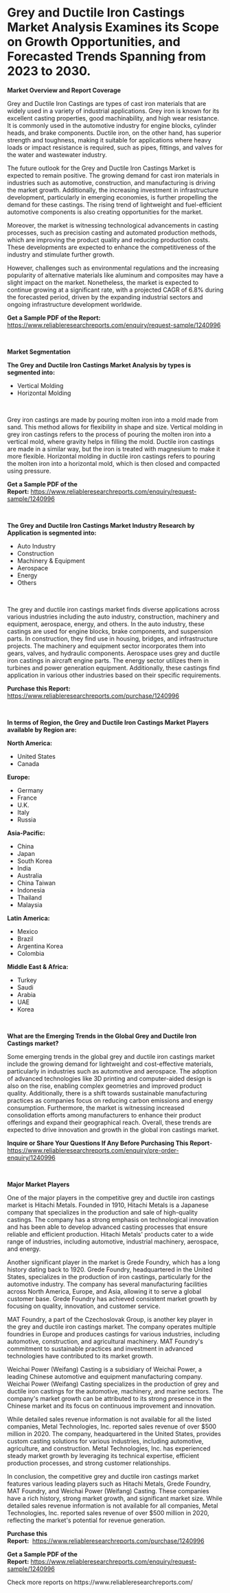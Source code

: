 <p><h1>Grey and Ductile Iron Castings Market Analysis Examines its Scope on Growth Opportunities, and Forecasted Trends Spanning from 2023 to 2030.</h1></p><p><strong>Market Overview and Report Coverage</strong></p>
<p><p>Grey and Ductile Iron Castings are types of cast iron materials that are widely used in a variety of industrial applications. Grey iron is known for its excellent casting properties, good machinability, and high wear resistance. It is commonly used in the automotive industry for engine blocks, cylinder heads, and brake components. Ductile iron, on the other hand, has superior strength and toughness, making it suitable for applications where heavy loads or impact resistance is required, such as pipes, fittings, and valves for the water and wastewater industry.</p><p>The future outlook for the Grey and Ductile Iron Castings Market is expected to remain positive. The growing demand for cast iron materials in industries such as automotive, construction, and manufacturing is driving the market growth. Additionally, the increasing investment in infrastructure development, particularly in emerging economies, is further propelling the demand for these castings. The rising trend of lightweight and fuel-efficient automotive components is also creating opportunities for the market.</p><p>Moreover, the market is witnessing technological advancements in casting processes, such as precision casting and automated production methods, which are improving the product quality and reducing production costs. These developments are expected to enhance the competitiveness of the industry and stimulate further growth.</p><p>However, challenges such as environmental regulations and the increasing popularity of alternative materials like aluminum and composites may have a slight impact on the market. Nonetheless, the market is expected to continue growing at a significant rate, with a projected CAGR of 6.8% during the forecasted period, driven by the expanding industrial sectors and ongoing infrastructure development worldwide.</p></p>
<p><strong>Get a Sample PDF of the Report:</strong> <a href="https://www.reliableresearchreports.com/enquiry/request-sample/1240996">https://www.reliableresearchreports.com/enquiry/request-sample/1240996</a></p>
<p>&nbsp;</p>
<p><strong>Market Segmentation</strong></p>
<p><strong>The Grey and Ductile Iron Castings Market Analysis by types is segmented into:</strong></p>
<p><ul><li>Vertical Molding</li><li>Horizontal Molding</li></ul></p>
<p>&nbsp;</p>
<p><p>Grey iron castings are made by pouring molten iron into a mold made from sand. This method allows for flexibility in shape and size. Vertical molding in grey iron castings refers to the process of pouring the molten iron into a vertical mold, where gravity helps in filling the mold. Ductile iron castings are made in a similar way, but the iron is treated with magnesium to make it more flexible. Horizontal molding in ductile iron castings refers to pouring the molten iron into a horizontal mold, which is then closed and compacted using pressure.</p></p>
<p><strong>Get a Sample PDF of the Report:</strong>&nbsp;<a href="https://www.reliableresearchreports.com/enquiry/request-sample/1240996">https://www.reliableresearchreports.com/enquiry/request-sample/1240996</a></p>
<p>&nbsp;</p>
<p><strong>The Grey and Ductile Iron Castings Market Industry Research by Application is segmented into:</strong></p>
<p><ul><li>Auto Industry</li><li>Construction</li><li>Machinery & Equipment</li><li>Aerospace</li><li>Energy</li><li>Others</li></ul></p>
<p>&nbsp;</p>
<p><p>The grey and ductile iron castings market finds diverse applications across various industries including the auto industry, construction, machinery and equipment, aerospace, energy, and others. In the auto industry, these castings are used for engine blocks, brake components, and suspension parts. In construction, they find use in housing, bridges, and infrastructure projects. The machinery and equipment sector incorporates them into gears, valves, and hydraulic components. Aerospace uses grey and ductile iron castings in aircraft engine parts. The energy sector utilizes them in turbines and power generation equipment. Additionally, these castings find application in various other industries based on their specific requirements.</p></p>
<p><strong>Purchase this Report:</strong>&nbsp; <a href="https://www.reliableresearchreports.com/purchase/1240996">https://www.reliableresearchreports.com/purchase/1240996</a></p>
<p>&nbsp;</p>
<p><strong>In terms of Region, the Grey and Ductile Iron Castings Market Players available by Region are:</strong></p>
<p>
    <p> <strong> North America: </strong>
        <ul>
            <li>United States</li>
            <li>Canada</li>
        </ul>
        </p> 
    <p> <strong> Europe: </strong>
        <ul>
            <li>Germany</li>
            <li>France</li>
            <li>U.K.</li>
            <li>Italy</li>
            <li>Russia</li>
        </ul>
        </p> 
    <p> <strong> Asia-Pacific: </strong>
        <ul>
            <li>China</li>
            <li>Japan</li>
            <li>South Korea</li>
            <li>India</li>
            <li>Australia</li>
            <li>China Taiwan</li>
            <li>Indonesia</li>
            <li>Thailand</li>
            <li>Malaysia</li>
        </ul>
        </p> 
    <p> <strong> Latin America: </strong>
        <ul>
            <li>Mexico</li>
            <li>Brazil</li>
            <li>Argentina Korea</li>
            <li>Colombia</li>
        </ul>
        </p> 
    <p> <strong> Middle East & Africa: </strong>
        <ul>
            <li>Turkey</li>
            <li>Saudi</li>
            <li>Arabia</li>
            <li>UAE</li>
            <li>Korea</li>
        </ul>
    </p>
    </p>
<p>&nbsp;</p>
<p><strong>What are the Emerging Trends in the Global Grey and Ductile Iron Castings market?</strong></p>
<p><p>Some emerging trends in the global grey and ductile iron castings market include the growing demand for lightweight and cost-effective materials, particularly in industries such as automotive and aerospace. The adoption of advanced technologies like 3D printing and computer-aided design is also on the rise, enabling complex geometries and improved product quality. Additionally, there is a shift towards sustainable manufacturing practices as companies focus on reducing carbon emissions and energy consumption. Furthermore, the market is witnessing increased consolidation efforts among manufacturers to enhance their product offerings and expand their geographical reach. Overall, these trends are expected to drive innovation and growth in the global iron castings market.</p></p>
<p><strong>Inquire or Share Your Questions If Any Before Purchasing This Report</strong>- <a href="https://www.reliableresearchreports.com/enquiry/pre-order-enquiry/1240996">https://www.reliableresearchreports.com/enquiry/pre-order-enquiry/1240996</a></p>
<p>&nbsp;</p>
<p><strong>Major Market Players</strong></p>
<p><p>One of the major players in the competitive grey and ductile iron castings market is Hitachi Metals. Founded in 1910, Hitachi Metals is a Japanese company that specializes in the production and sale of high-quality castings. The company has a strong emphasis on technological innovation and has been able to develop advanced casting processes that ensure reliable and efficient production. Hitachi Metals' products cater to a wide range of industries, including automotive, industrial machinery, aerospace, and energy.</p><p>Another significant player in the market is Grede Foundry, which has a long history dating back to 1920. Grede Foundry, headquartered in the United States, specializes in the production of iron castings, particularly for the automotive industry. The company has several manufacturing facilities across North America, Europe, and Asia, allowing it to serve a global customer base. Grede Foundry has achieved consistent market growth by focusing on quality, innovation, and customer service.</p><p>MAT Foundry, a part of the Czechoslovak Group, is another key player in the grey and ductile iron castings market. The company operates multiple foundries in Europe and produces castings for various industries, including automotive, construction, and agricultural machinery. MAT Foundry's commitment to sustainable practices and investment in advanced technologies have contributed to its market growth.</p><p>Weichai Power (Weifang) Casting is a subsidiary of Weichai Power, a leading Chinese automotive and equipment manufacturing company. Weichai Power (Weifang) Casting specializes in the production of grey and ductile iron castings for the automotive, machinery, and marine sectors. The company's market growth can be attributed to its strong presence in the Chinese market and its focus on continuous improvement and innovation.</p><p>While detailed sales revenue information is not available for all the listed companies, Metal Technologies, Inc. reported sales revenue of over $500 million in 2020. The company, headquartered in the United States, provides custom casting solutions for various industries, including automotive, agriculture, and construction. Metal Technologies, Inc. has experienced steady market growth by leveraging its technical expertise, efficient production processes, and strong customer relationships.</p><p>In conclusion, the competitive grey and ductile iron castings market features various leading players such as Hitachi Metals, Grede Foundry, MAT Foundry, and Weichai Power (Weifang) Casting. These companies have a rich history, strong market growth, and significant market size. While detailed sales revenue information is not available for all companies, Metal Technologies, Inc. reported sales revenue of over $500 million in 2020, reflecting the market's potential for revenue generation.</p></p>
<p><strong>Purchase this Report:</strong>&nbsp;&nbsp;<a href="https://www.reliableresearchreports.com/purchase/1240996">https://www.reliableresearchreports.com/purchase/1240996</a></p>
<p></p>
<p><strong>Get a Sample PDF of the Report:</strong>&nbsp;<a href="https://www.reliableresearchreports.com/enquiry/request-sample/1240996">https://www.reliableresearchreports.com/enquiry/request-sample/1240996</a></p>
<p>Check more reports on https://www.reliableresearchreports.com/</p>
